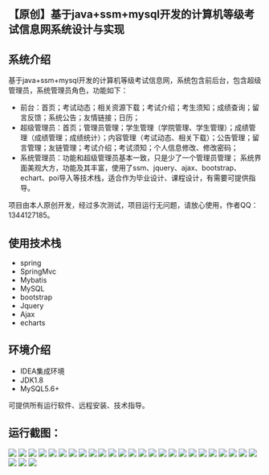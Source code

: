 ## 【原创】基于java+ssm+mysql开发的计算机等级考试信息网系统设计与实现

## 系统介绍

基于java+ssm+mysql开发的计算机等级考试信息网，系统包含前后台，包含超级管理员，系统管理员角色，功能如下：
- 前台：首页；考试动态；相关资源下载；考试介绍；考生须知；成绩查询；留言反馈；系统公告；友情链接；日历；
- 超级管理员：首页；管理员管理；学生管理（学院管理、学生管理）；成绩管理（成绩管理；成绩统计）；内容管理（考试动态、相关下载）；公告管理；留言管理；友链管理；考试介绍；考试须知；个人信息修改、修改密码；
- 系统管理员：功能和超级管理员基本一致，只是少了一个管理员管理；
系统界面美观大方，功能及其丰富，使用了ssm、jquery、ajax、bootstrap、echart、poi导入等技术栈，适合作为毕业设计、课程设计，有需要可提供指导。

项目由本人原创开发，经过多次测试，项目运行无问题，请放心使用，作者QQ：1344127185。

## 使用技术栈

- spring
- SpringMvc
- Mybatis
- MySQL
- bootstrap
- Jquery
- Ajax
- echarts

## 环境介绍

- IDEA集成环境
- JDK1.8
- MySQL5.6+

可提供所有运行软件、远程安装、技术指导。

## 运行截图：
![](https://github.com/itcoderyhl/NCRE/blob/main/images/1.png)
![](https://github.com/itcoderyhl/NCRE/blob/main/images/2.png)
![](https://github.com/itcoderyhl/NCRE/blob/main/images/3.png)
![](https://github.com/itcoderyhl/NCRE/blob/main/images/4.png)
![](https://github.com/itcoderyhl/NCRE/blob/main/images/5.png)
![](https://github.com/itcoderyhl/NCRE/blob/main/images/6.png)
![](https://github.com/itcoderyhl/NCRE/blob/main/images/7.png)
![](https://github.com/itcoderyhl/NCRE/blob/main/images/8.png)
![](https://github.com/itcoderyhl/NCRE/blob/main/images/9.png)
![](https://github.com/itcoderyhl/NCRE/blob/main/images/10.png)
![](https://github.com/itcoderyhl/NCRE/blob/main/images/11.png)
![](https://github.com/itcoderyhl/NCRE/blob/main/images/12.png)
![](https://github.com/itcoderyhl/NCRE/blob/main/images/13.png)
![](https://github.com/itcoderyhl/NCRE/blob/main/images/14.png)
![](https://github.com/itcoderyhl/NCRE/blob/main/images/15.png)
![](https://github.com/itcoderyhl/NCRE/blob/main/images/16.png)
![](https://github.com/itcoderyhl/NCRE/blob/main/images/17.png)
![](https://github.com/itcoderyhl/NCRE/blob/main/images/18.png)
![](https://github.com/itcoderyhl/NCRE/blob/main/images/19.png)
![](https://github.com/itcoderyhl/NCRE/blob/main/images/20.png)
![](https://github.com/itcoderyhl/NCRE/blob/main/images/21.png)
![](https://github.com/itcoderyhl/NCRE/blob/main/images/22.png)
![](https://github.com/itcoderyhl/NCRE/blob/main/images/23.png)
![](https://github.com/itcoderyhl/NCRE/blob/main/images/24.png)
![](https://github.com/itcoderyhl/NCRE/blob/main/images/25.png)
![](https://github.com/itcoderyhl/NCRE/blob/main/images/26.png)
![](https://github.com/itcoderyhl/NCRE/blob/main/images/27.png)
![](https://github.com/itcoderyhl/NCRE/blob/main/images/28.png)







